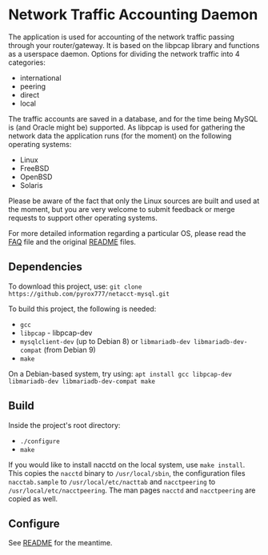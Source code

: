 # Network Traffic Accounting Daemon

The application is used for accounting of the network traffic passing through
your router/gateway. It is based on the libpcap library and functions as a
userspace daemon. Options for dividing the network traffic into 4 categories:

- international
- peering
- direct
- local

The traffic accounts are saved in a database, and for the time being MySQL is
(and Oracle might be) supported. As libpcap is used for gathering the network
data the application runs (for the moment) on the following operating systems:

- Linux
- FreeBSD
- OpenBSD
- Solaris

Please be aware of the fact that only the Linux sources are built and used at
the moment, but you are very welcome to submit feedback or merge requests to
support other operating systems.

For more detailed information regarding a particular OS, please read the
[FAQ](FAQ) file and the original [README](README) files.

## Dependencies

To download this project, use: `git clone https://github.com/pyrox777/netacct-mysql.git`

To build this project, the following is needed:

* `gcc`
* `libpcap` - libpcap-dev
* `mysqlclient-dev` (up to Debian 8) or `libmariadb-dev libmariadb-dev-compat` (from Debian 9)
* `make`

On a Debian-based system, try using: `apt install gcc libpcap-dev libmariadb-dev libmariadb-dev-compat make`

## Build

Inside the project's root directory:

* `./configure`
* `make`

If you would like to install nacctd on the local system, use `make install`. This copies the `nacctd` binary to `/usr/local/sbin`, the configuration files `nacctab.sample` to `/usr/local/etc/nacttab` and `nacctpeering` to `/usr/local/etc/nacctpeering`. The man pages `nacctd` and `nacctpeering` are copied as well.

## Configure

See [README](README) for the meantime.